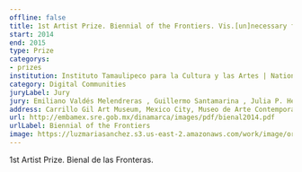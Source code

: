 ```yaml
---
offline: false
title: 1st Artist Prize. Biennial of the Frontiers. Vis.[un]necessary force_1.
start: 2014
end: 2015
type: Prize
categorys:
- prizes
institution: Instituto Tamaulipeco para la Cultura y las Artes | National Department of Culture | Carrillo Gil Art Museum.
category: Digital Communities
juryLabel: Jury
jury: Emiliano Valdés Melendreras , Guillermo Santamarina , Julia P. Herzberg , Leonor Amarante , María del Carmen Aguirre Treviño.
address: Carrillo Gil Art Museum, Mexico City, Museo de Arte Contemporáneo de Tamaulipas MACT. Matamoros, Mexico.
url: http://embamex.sre.gob.mx/dinamarca/images/pdf/bienal2014.pdf
urlLabel: Biennial of the Frontiers
image: https://luzmariasanchez.s3.us-east-2.amazonaws.com/work/image/original/bdlf_lg.png
---
```


1st Artist Prize. Bienal de las Fronteras.
